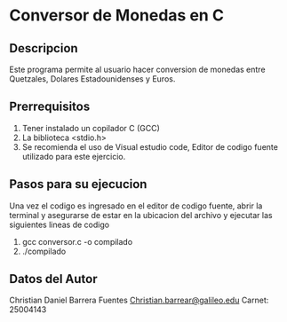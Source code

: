 # Conversor de Monedas en C

## Descripcion 
Este programa permite al usuario hacer conversion de monedas entre Quetzales, Dolares Estadounidenses y Euros.

## Prerrequisitos
1. Tener instalado un copilador C (GCC)
2. La biblioteca <stdio.h>
3. Se recomienda el uso de Visual estudio code, Editor de codigo fuente utilizado para este ejercicio.

## Pasos para su ejecucion
Una vez el codigo es ingresado en el editor de codigo fuente, abrir la terminal y asegurarse de estar en la ubicacion del archivo y ejecutar las siguientes lineas de codigo
1. gcc conversor.c -o compilado
2. ./compilado

## Datos del Autor
Christian Daniel Barrera Fuentes
Christian.barrear@galileo.edu
Carnet: 25004143
